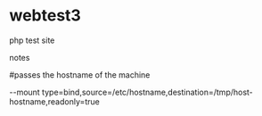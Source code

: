 # webtest3
php test site


notes

#passes the hostname of the machine

--mount type=bind,source=/etc/hostname,destination=/tmp/host-hostname,readonly=true 

